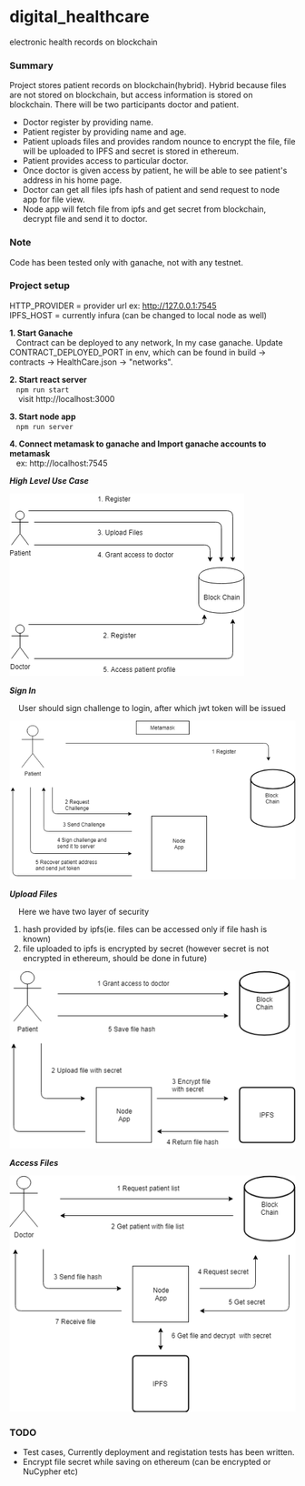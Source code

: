 # digital_healthcare
electronic health records on blockchain

### Summary
Project stores patient records on blockchain(hybrid). Hybrid because files are not stored on blockchain, but access information is stored on blockchain. There will be two participants doctor and patient.  
- Doctor register by providing name.  
- Patient register by providing name and age.
- Patient uploads files and provides random nounce to encrypt the file, file will be uploaded to IPFS and secret is stored in ethereum.
- Patient provides access to particular doctor.
- Once doctor is given access by patient, he will be able to see patient's address in his home page.
- Doctor can get all files ipfs hash of patient and send request to node app for file view.
- Node app will fetch file from ipfs and get secret from blockchain, decrypt file and send it to doctor.

### Note
Code has been tested only with ganache, not with any testnet.

### Project setup
HTTP_PROVIDER = provider url ex: http://127.0.0.1:7545  
IPFS_HOST = currently infura (can be changed to local node as well)

**1. Start Ganache**  
&nbsp;&nbsp;&nbsp;Contract can be deployed to any network, In my case ganache.
Update CONTRACT_DEPLOYED_PORT in env, which can be found in build -> contracts -> HealthCare.json -> "networks".  

**2. Start react server**  
&nbsp;&nbsp;&nbsp;`npm run start`  
&nbsp;&nbsp;&nbsp; visit http://localhost:3000  

**3. Start node app**   
&nbsp;&nbsp;&nbsp;`npm run server`  

**4. Connect metamask to ganache and Import ganache accounts to metamask**  
&nbsp;&nbsp;&nbsp;ex: http://localhost:7545  

___High Level Use Case___  

![Alt text](readme_images/high_level.png?raw=true "high_level")  

___Sign In___  

&nbsp;&nbsp;&nbsp; User should sign challenge to login, after which jwt token will be issued  

![Alt text](readme_images/2nd.png?raw=true "sign_in")  

___Upload Files___  

&nbsp;&nbsp;&nbsp; Here we have two layer of security 
1. hash provided by ipfs(ie. files can be accessed only if file hash is known)
2. file uploaded to ipfs is encrypted by secret (however secret is not encrypted in ethereum, should be done in future)

![Alt text](readme_images/3rd.png?raw=true "upload_files")  

___Access Files___  

![Alt text](readme_images/4th.png?raw=true "access_files")  

### TODO  
- Test cases, Currently deployment and registation tests has been written.
- Encrypt file secret while saving on ethereum (can be encrypted or NuCypher etc)
